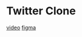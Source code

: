 #  Twitter Clone

[video](https://youtu.be/3pIXMwvJLZs)
[figma](https://www.figma.com/file/4VXWuU5hZlfhqpOwwoM8Dr/)
